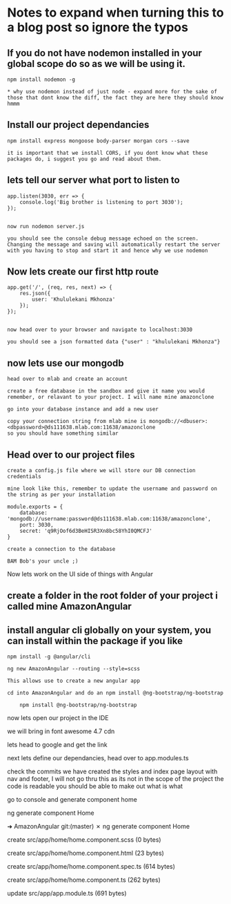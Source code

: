 # Notes to expand when turning this to a blog post so ignore the typos


## If you do not have nodemon installed in your global scope do so as we will be using it.

    npm install nodemon -g

    * why use nodemon instead of just node - expand more for the sake of those that dont know the diff, the fact they are here they should know hmmm

## Install our project dependancies

    npm install express mongoose body-parser morgan cors --save

    it is important that we install CORS, if you dont know what these packages do, i suggest you go and read about them.


## lets tell our server what port to listen to

	app.listen(3030, err => {
		console.log('Big brother is listening to port 3030');
	});


	now run nodemon server.js

	you should see the console debug message echoed on the screen. Changing the message and saving will automatically restart the server with you having to stop and start it and hence why we use nodemon


## Now lets create our first http route

	app.get('/', (req, res, next) => {
        res.json({
            user: 'Khululekani Mkhonza'
        });
    });


	now head over to your browser and navigate to localhost:3030

	you should see a json formatted data {"user" : "khululekani Mkhonza"}


## now lets use our mongodb

	head over to mlab and create an account

	create a free database in the sandbox and give it name you would remember, or relavant to your project. I will name mine amazonclone

	go into your database instance and add a new user

	copy your connection string from mlab mine is mongodb://<dbuser>:<dbpassword>@ds111638.mlab.com:11638/amazonclone
	so you should have something similar

## Head over to our project files

	create a config.js file where we will store our DB connection credentials

	mine look like this, remember to update the username and password on the string as per your installation

	module.exports = {
        database: 'mongodb://username:password@ds111638.mlab.com:11638/amazonclone',
        port: 3030,
        secret: 'q9RjOof6d3BeHISR3Xn8bc58YhI0QMCFJ'
    }

	create a connection to the database

	BAM Bob's your uncle ;)


Now lets work on the UI side of things with Angular

## create a folder in the root folder of your project i called mine AmazonAngular

## install angular cli globally on your system, you can install within the package if you like

	npm install -g @angular/cli

	ng new AmazonAngular --routing --style=scss

	This allows use to create a new angular app

	cd into AmazonAngular and do an npm install @ng-bootstrap/ng-bootstrap

		npm install @ng-bootstrap/ng-bootstrap

   now lets open our project in the IDE

   we will bring in font awesome 4.7 cdn

   lets head to google and get the link

next lets define our dependancies, head over to app.modules.ts

check the commits we have created the styles and index page layout with nav and footer, I will not go thru this as its not in the scope of the project the code is readable you should be able to make out what is what

go to console and generate component home

ng generate component Home

➜  AmazonAngular git:(master) ✗ ng generate component Home

  create src/app/home/home.component.scss (0 bytes)

  create src/app/home/home.component.html (23 bytes)

  create src/app/home/home.component.spec.ts (614 bytes)

  create src/app/home/home.component.ts (262 bytes)

  update src/app/app.module.ts (691 bytes)









